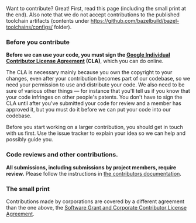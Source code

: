 Want to contribute? Great! First, read this page (including the small print at
the end). Also note that we do not accept contributions to the published
toolchain artifacts (contents under https://github.com/bazelbuild/bazel-toolchains/configs/
folder).

### Before you contribute

**Before we can use your code, you must sign the [Google Individual Contributor
License
Agreement](https://developers.google.com/open-source/cla/individual?csw=1)
(CLA)**, which you can do online.

The CLA is necessary mainly because you own the copyright to your changes, even
after your contribution becomes part of our codebase, so we need your permission
to use and distribute your code. We also need to be sure of various other things
— for instance that you'll tell us if you know that your code infringes on other
people's patents. You don't have to sign the CLA until after you've submitted
your code for review and a member has approved it, but you must do it before we
can put your code into our codebase.

Before you start working on a larger contribution, you should get in touch with
us first. Use the issue tracker to explain your idea so we can help and possibly
guide you.

### Code reviews and other contributions.

**All submissions, including submissions by project members, require review.**
Please follow the instructions in [the contributors
documentation](http://bazel.build/contributing.html).

### The small print

Contributions made by corporations are covered by a different agreement than the
one above, the [Software Grant and Corporate Contributor License
Agreement](https://cla.developers.google.com/about/google-corporate).
